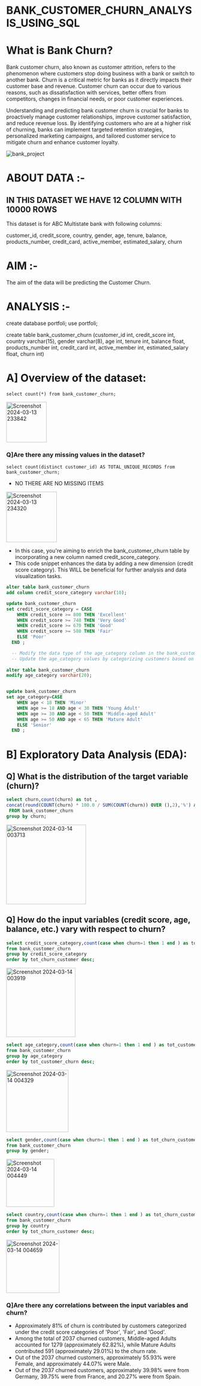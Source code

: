 # BANK_CUSTOMER_CHURN_ANALYSIS_USING_SQL

# What is Bank Churn?

Bank customer churn, also known as customer attrition, refers to the phenomenon where customers stop doing business with a bank or switch to another bank. Churn is a critical metric for banks as it directly impacts their customer base and revenue. Customer churn can occur due to various reasons, such as dissatisfaction with services, better offers from competitors, changes in financial needs, or poor customer experiences.

Understanding and predicting bank customer churn is crucial for banks to proactively manage customer relationships, improve customer satisfaction, and reduce revenue loss. By identifying customers who are at a higher risk of churning, banks can implement targeted retention strategies, personalized marketing campaigns, and tailored customer service to mitigate churn and enhance customer loyalty.

![bank_project](https://github.com/nitish4393/BANK_CUSTOMER_CHURN_ANALYSIS_USING_SQL/assets/120879393/4d437e77-4236-4ebd-abcc-51e3ff35acb1)


# ABOUT DATA :-

## IN THIS  DATASET WE HAVE 12 COLUMN WITH 10000 ROWS

This dataset is for ABC Multistate bank with following columns:

customer_id,
credit_score,
country,
gender,
age,
tenure,
balance,
products_number,
credit_card,
active_member,
estimated_salary,
churn

# AIM :-

The aim of the data will be predicting the Customer Churn.

# ANALYSIS :-

create database portfoli;
use portfoli;

create table bank_customer_churn 
(customer_id int,
credit_score int,
country varchar(15),
gender varchar(8),
age int,
tenure int,
balance float,
products_number int,
credit_card int,
active_member int,
estimated_salary float,
churn int)

# A] Overview of the dataset:

`select count(*) from bank_customer_churn;`

<img width="108" alt="Screenshot 2024-03-13 233842" src="https://github.com/nitish4393/BANK_CUSTOMER_CHURN_ANALYSIS_USING_SQL/assets/120879393/2f37a04c-9f11-48fd-8c6e-ef9ee979fd44">

### Q]Are there any missing values in the dataset?

 `select count(distinct customer_id) AS TOTAL_UNIQUE_RECORDS
 from bank_customer_churn;`
  
   - NO THERE ARE NO MISSING ITEMS
<img width="135" alt="Screenshot 2024-03-13 234320" src="https://github.com/nitish4393/BANK_CUSTOMER_CHURN_ANALYSIS_USING_SQL/assets/120879393/92e871f8-2ab4-42c9-a0bf-243befbada1b">

  - In this case, you're aiming to enrich the bank_customer_churn table by incorporating a new column named credit_score_category.
  - This code snippet enhances the data by adding a new dimension (credit score category). This WILL be beneficial for further analysis and data visualization tasks.
```SQL
alter table bank_customer_churn
add column credit_score_category varchar(10);

update bank_customer_churn
set credit_score_category = CASE
    WHEN credit_score >= 800 THEN 'Excellent'
    WHEN credit_score >= 740 THEN 'Very Good'
    WHEN credit_score >= 670 THEN 'Good'
    WHEN credit_score >= 580 THEN 'Fair'
    ELSE 'Poor'
  END ;

  -- Modify the data type of the age_category column in the bank_customer_churn table to varchar(20). This allows for storing more descriptive category labels.
  -- Update the age_category values by categorizing customers based on their age ranges using a CASE statement. This enhances data organization and facilitates further analysis.
  
alter table bank_customer_churn
modify age_category varchar(20);


update bank_customer_churn
set age_category=CASE
    WHEN age < 18 THEN 'Minor'
    WHEN age >= 18 AND age < 30 THEN 'Young Adult'
    WHEN age >= 30 AND age < 50 THEN 'Middle-aged Adult'
    WHEN age >= 50 AND age < 65 THEN 'Mature Adult'
    ELSE 'Senior'
  END ;
  ```
# B] Exploratory Data Analysis (EDA):


## Q] What is the distribution of the target variable (churn)?
```SQL
select churn,count(churn) as tot ,
concat(round(COUNT(churn) * 100.0 / SUM(COUNT(churn)) OVER (),2),'%') AS churn_percentage
 FROM bank_customer_churn 
group by churn;
```
<img width="213" alt="Screenshot 2024-03-14 003713" src="https://github.com/nitish4393/BANK_CUSTOMER_CHURN_ANALYSIS_USING_SQL/assets/120879393/9579372f-2502-4f15-98d1-68f0807585ff">



##  Q] How do the input variables (credit score, age, balance, etc.) vary with respect to churn?

```SQL
select credit_score_category,count(case when churn=1 then 1 end ) as tot_churn_customer
from bank_customer_churn
group by credit_score_category
order by tot_churn_customer desc;
```
<img width="185" alt="Screenshot 2024-03-14 003919" src="https://github.com/nitish4393/BANK_CUSTOMER_CHURN_ANALYSIS_USING_SQL/assets/120879393/5634ff7c-d1e7-4367-a1db-91ad65573ce9">

```sql
select age_category,count(case when churn=1 then 1 end ) as tot_customer_churn
from bank_customer_churn
group by age_category
order by tot_customer_churn desc;
```
<img width="166" alt="Screenshot 2024-03-14 004329" src="https://github.com/nitish4393/BANK_CUSTOMER_CHURN_ANALYSIS_USING_SQL/assets/120879393/633185f0-721d-4273-a7af-ad3a075bdaa2">

```sql
select gender,count(case when churn=1 then 1 end ) as tot_churn_customer
from bank_customer_churn
group by gender;
```
<img width="128" alt="Screenshot 2024-03-14 004449" src="https://github.com/nitish4393/BANK_CUSTOMER_CHURN_ANALYSIS_USING_SQL/assets/120879393/65a8fd69-23cf-40fd-a3b2-7f15fc28a147">

```sql
select country,count(case when churn=1 then 1 end ) as tot_churn_customer
from bank_customer_churn
group by country
order by tot_churn_customer desc;
```
<img width="142" alt="Screenshot 2024-03-14 004659" src="https://github.com/nitish4393/BANK_CUSTOMER_CHURN_ANALYSIS_USING_SQL/assets/120879393/f327b611-c354-4c9c-92f2-ed44a4f6ba97">

 ###  Q]Are there any correlations between the input variables and churn?
 
   - Approximately 81% of churn is contributed by customers categorized under the credit score categories of 'Poor', 'Fair', and 'Good'.
   - Among the total of 2037 churned customers, Middle-aged Adults accounted for 1279 (approximately 62.82%), while Mature Adults
      contributed 591 (approximately 29.01%) to the churn rate.
   - Out of the 2037 churned customers, approximately 55.93% were Female, and approximately 44.07% were Male.
   - Out of the 2037 churned customers, approximately 39.98% were from Germany, 39.75% were from France, and 20.27% were from Spain.








